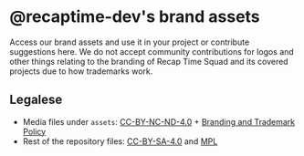 # @recaptime-dev's brand assets

Access our brand assets and use it in your project or contribute suggestions here.
We do not accept community contributions for logos and other things relating to
the branding of Recap Time Squad and its covered projects due to how trademarks
work.

## Legalese

* Media files under `assets`: [CC-BY-NC-ND-4.0](./LICENSE-CC-BY-NC-ND) + [Branding and Trademark Policy](https://policies.recaptime-dev/trademark-policy)
* Rest of the repository files: [CC-BY-SA-4.0](./LICENSE-CC-BY-SA) and [MPL](./LICENSE-MPL)
